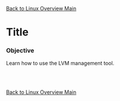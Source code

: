 [Back to Linux Overview Main](../main.md)

# Title

### Objective
Learn how to use the LVM management tool.

<br>



<br>

[Back to Linux Overview Main](../main.md)